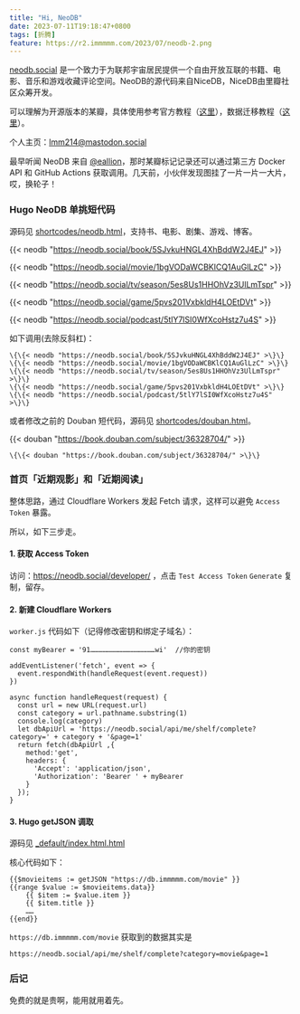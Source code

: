 ```yaml
---
title: "Hi, NeoDB"
date: 2023-07-11T19:18:47+0800
tags: [折腾]
feature: https://r2.immmmm.com/2023/07/neodb-2.png
---
```


[neodb.social](https://neodb.social/) 是一个致力于为联邦宇宙居民提供一个自由开放互联的书籍、电影、音乐和游戏收藏评论空间。NeoDB的源代码来自NiceDB，NiceDB由里瓣社区众筹开发。

可以理解为开源版本的某瓣，具体使用参考官方教程（[这里](https://about.neodb.social/doc/howto/)），数据迁移教程（[这里](https://about.neodb.social/doc/doufen/)）。

个人主页：[lmm214@mastodon.social](https://neodb.social/users/lmm214@mastodon.social/)

<!--more-->

最早听闻 NeoDB 来自 [@eallion](https://eallion.com/)，那时某瓣标记记录还可以通过第三方 Docker API 和 GitHub Actions 获取调用。几天前，小伙伴发现图挂了一片一片一大片，哎，换轮子！

### Hugo NeoDB 单挑短代码

源码见 [shortcodes/neodb.html](https://github.com/lmm214/immmmm/blob/master/themes/hello-friend/layouts/shortcodes/neodb.html)，支持书、电影、剧集、游戏、博客。

{{< neodb "https://neodb.social/book/5SJvkuHNGL4XhBddW2J4EJ" >}}

{{< neodb "https://neodb.social/movie/1bgVODaWCBKlCQ1AuGlLzC" >}}

{{< neodb "https://neodb.social/tv/season/5es8Us1HHOhVz3UlLmTspr" >}}

{{< neodb "https://neodb.social/game/5pvs201VxbkldH4LOEtDVt" >}}

{{< neodb "https://neodb.social/podcast/5tlY7lSI0WfXcoHstz7u4S" >}}

如下调用(去除反斜杠)：

```
\{\{< neodb "https://neodb.social/book/5SJvkuHNGL4XhBddW2J4EJ" >\}\}
\{\{< neodb "https://neodb.social/movie/1bgVODaWCBKlCQ1AuGlLzC" >\}\}
\{\{< neodb "https://neodb.social/tv/season/5es8Us1HHOhVz3UlLmTspr" >\}\}
\{\{< neodb "https://neodb.social/game/5pvs201VxbkldH4LOEtDVt" >\}\}
\{\{< neodb "https://neodb.social/podcast/5tlY7lSI0WfXcoHstz7u4S" >\}\}
```

或者修改之前的 Douban 短代码，源码见 [shortcodes/douban.html](https://github.com/lmm214/immmmm/blob/master/themes/hello-friend/layouts/shortcodes/douban.html)。

{{< douban "https://book.douban.com/subject/36328704/" >}}

```
\{\{< douban "https://book.douban.com/subject/36328704/" >\}\}
```

### 首页「近期观影」和「近期阅读」

整体思路，通过 Cloudflare Workers 发起 Fetch 请求，这样可以避免 `Access Token` 暴露。

所以，如下三步走。

#### 1. 获取 Access Token

访问：<https://neodb.social/developer/> ，点击 `Test Access Token` `Generate` 复制，留存。

#### 2. 新建 Cloudflare Workers

`worker.js` 代码如下（记得修改密钥和绑定子域名）：

```
const myBearer = '91…………………………………………wi'  //你的密钥

addEventListener('fetch', event => {
  event.respondWith(handleRequest(event.request))
})
 
async function handleRequest(request) {
  const url = new URL(request.url)
  const category = url.pathname.substring(1)
  console.log(category)
  let dbApiUrl = 'https://neodb.social/api/me/shelf/complete?category=' + category + '&page=1'
  return fetch(dbApiUrl ,{
    method:'get',
    headers: {
      'Accept': 'application/json',
      'Authorization': 'Bearer ' + myBearer
    }
  });
}
```

#### 3. Hugo getJSON 调取

源码见 [_default/index.html.html](https://github.com/lmm214/immmmm/blob/master/themes/hello-friend/layouts/_default/index.html.html)

核心代码如下：

```
{{$movieitems := getJSON "https://db.immmmm.com/movie" }}
{{range $value := $movieitems.data}}
    {{ $item := $value.item }}
    {{ $item.title }}
    ……
{{end}}
```

`https://db.immmmm.com/movie` 获取到的数据其实是

`https://neodb.social/api/me/shelf/complete?category=movie&page=1`

### 后记

免费的就是贵啊，能用就用着先。